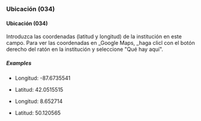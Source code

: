 ### Ubicación (034)

#### Ubicación (034)

Introduzca las coordenadas (latitud y longitud) de la institución en este campo. Para ver las coordenadas en _Google Maps, _haga clicl con el botón derecho del ratón en la institución y seleccione "Qué hay aquí".

##### Examples

- Longitud: -87.6735541
- Latitud: 42.0515515

- Longitud: 8.652714
- Latitud: 50.120565
